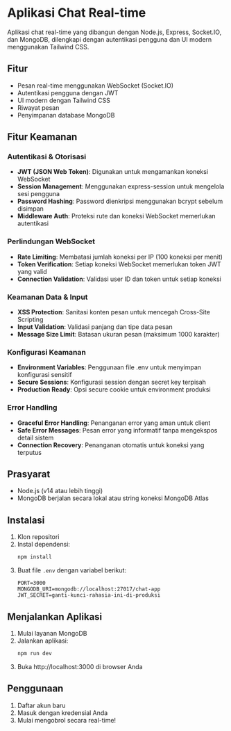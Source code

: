 # Aplikasi Chat Real-time

Aplikasi chat real-time yang dibangun dengan Node.js, Express, Socket.IO, dan MongoDB, dilengkapi dengan autentikasi pengguna dan UI modern menggunakan Tailwind CSS.

## Fitur

- Pesan real-time menggunakan WebSocket (Socket.IO)
- Autentikasi pengguna dengan JWT
- UI modern dengan Tailwind CSS
- Riwayat pesan
- Penyimpanan database MongoDB

## Fitur Keamanan

### Autentikasi & Otorisasi
- **JWT (JSON Web Token)**: Digunakan untuk mengamankan koneksi WebSocket
- **Session Management**: Menggunakan express-session untuk mengelola sesi pengguna
- **Password Hashing**: Password dienkripsi menggunakan bcrypt sebelum disimpan
- **Middleware Auth**: Proteksi rute dan koneksi WebSocket memerlukan autentikasi

### Perlindungan WebSocket
- **Rate Limiting**: Membatasi jumlah koneksi per IP (100 koneksi per menit)
- **Token Verification**: Setiap koneksi WebSocket memerlukan token JWT yang valid
- **Connection Validation**: Validasi user ID dan token untuk setiap koneksi

### Keamanan Data & Input
- **XSS Protection**: Sanitasi konten pesan untuk mencegah Cross-Site Scripting
- **Input Validation**: Validasi panjang dan tipe data pesan
- **Message Size Limit**: Batasan ukuran pesan (maksimum 1000 karakter)

### Konfigurasi Keamanan
- **Environment Variables**: Penggunaan file .env untuk menyimpan konfigurasi sensitif
- **Secure Sessions**: Konfigurasi session dengan secret key terpisah
- **Production Ready**: Opsi secure cookie untuk environment produksi

### Error Handling
- **Graceful Error Handling**: Penanganan error yang aman untuk client
- **Safe Error Messages**: Pesan error yang informatif tanpa mengekspos detail sistem
- **Connection Recovery**: Penanganan otomatis untuk koneksi yang terputus

## Prasyarat

- Node.js (v14 atau lebih tinggi)
- MongoDB berjalan secara lokal atau string koneksi MongoDB Atlas

## Instalasi

1. Klon repositori
2. Instal dependensi:
   ```bash
   npm install
   ```
3. Buat file `.env` dengan variabel berikut:
   ```
   PORT=3000
   MONGODB_URI=mongodb://localhost:27017/chat-app
   JWT_SECRET=ganti-kunci-rahasia-ini-di-produksi
   ```

## Menjalankan Aplikasi

1. Mulai layanan MongoDB
2. Jalankan aplikasi:
   ```bash
   npm run dev
   ```
3. Buka http://localhost:3000 di browser Anda

## Penggunaan

1. Daftar akun baru
2. Masuk dengan kredensial Anda
3. Mulai mengobrol secara real-time!
